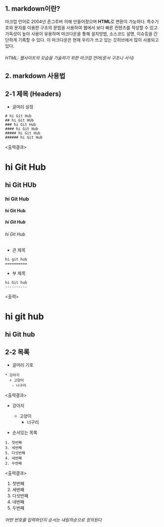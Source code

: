 ## 1. markdown이란?



마크업 언어로 2004년 존그루버 의해 만들어졌으며 **HTML**로 변환이 가능하다. 특수기호와 문자를 이용한 구조의 문법을 사용하여 웹에서 보다 빠른 컨텐츠를 작성할 수 있고
가독성이 높아 사용이 유용하며 마크다운을 통해 설치방법, 소스코드 설명, 이슈등을 간단하게 기록할 수 있다. 이 마크다운은 현재 우리가 쓰고 있는 깃허브에서 많이 사용되고 있다.
###### HTML: 웹사이트의 모습을 기술하기 위한 마크업 언어(문서 구조나 서식)


## 2. markdown 사용법

### <h2> 2-1 제목 (Headers) </h2>

* 글머리 설정

```
# hi Git Hub
## hi Git HUb
### hi Git Hub
#### hi Git Hub
##### hi Git Hub
###### hi Git Hub
```

<출력결과>

# hi Git Hub
## hi Git HUb
### hi Git Hub
#### hi Git Hub
##### hi Git Hub
###### hi Git Hub

* 큰 제목

```
hi git hub
==========
```

* 부 제목

```
hi Git hub
----------
```
<출력>

hi git hub
==========

hi Git hub
----------




### <h2> 2-2 목록 </h2>

* 글머리 기호

```
* 강아지
  + 고양이
   - 너구리
```

<출력결과>
* 강아지
  + 고양이
    - 너구리

* 순서있는 목록

```
1. 첫번째
3. 세번째
5. 다섯번째
4. 네번째
2. 두번째
```

<출력결과>

1. 첫번째
3. 세번째
5. 다섯번째
4. 네번째
2. 두번째

###### 어떤 번호를 입력하던지 순서는 내림차순으로 정의된다

